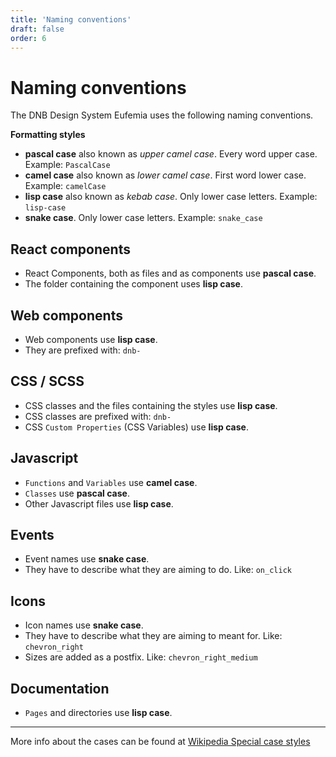 ```yaml
---
title: 'Naming conventions'
draft: false
order: 6
---
```


# Naming conventions

The DNB Design System Eufemia uses the following naming conventions.

**Formatting styles**

- **pascal case** also known as _upper camel case_. Every word upper case. Example: `PascalCase`
- **camel case** also known as _lower camel case_. First word lower case. Example: `camelCase`
- **lisp case** also known as _kebab case_. Only lower case letters. Example: `lisp-case`
- **snake case**. Only lower case letters. Example: `snake_case`

## React components

- React Components, both as files and as components use **pascal case**.
- The folder containing the component uses **lisp case**.

## Web components

- Web components use **lisp case**.
- They are prefixed with: `dnb-`

## CSS / SCSS

- CSS classes and the files containing the styles use **lisp case**.
- CSS classes are prefixed with: `dnb-`
- CSS `Custom Properties` (CSS Variables) use **lisp case**.

## Javascript

- `Functions` and `Variables` use **camel case**.
- `Classes` use **pascal case**.
- Other Javascript files use **lisp case**.

## Events

- Event names use **snake case**.
- They have to describe what they are aiming to do. Like: `on_click`

## Icons

- Icon names use **snake case**.
- They have to describe what they are aiming to meant for. Like: `chevron_right`
- Sizes are added as a postfix. Like: `chevron_right_medium`

## Documentation

- `Pages` and directories use **lisp case**.

---

More info about the cases can be found at [Wikipedia Special case styles](https://en.wikipedia.org/wiki/Letter_case#Special_case_styles)

